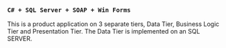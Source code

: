 ### `C# + SQL Server + SOAP + Win Forms`
This is a product application on 3 separate tiers, Data Tier, Business Logic Tier and Presentation Tier. The Data Tier is implemented on an SQL 
SERVER.
